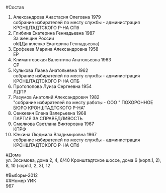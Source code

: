#Состав  
1. Александрова Анастасия Олеговна 1979  
    собрание избирателей по месту службы - администрация КРОНШТАДТСКОГО Р-НА СПб  
2. Глибина Екатерина Геннадьевна 1987  
    За женщин России  
    old[Даниленко Екатерина Геннадьевна]  
3. Ерофеева Марина Александровна 1958  
    ЕР  
4. Климантовская Валентина Анатольевна 1963  
    СР  
5. Кулькова Лиана Анатольевна 1962  
    собрание избирателей по месту службы - администрация КРОНШТАДТСКОГО Р-НА СПБ  
6. Протопопова Луиза Сергеевна 1954  
    ЛДПР  
7. Разумов Анатолий Александрович 1982  
    "собрание избирателей по месту работы - ООО " ПОХОРОННОЕ БЮРО КРОНШТАДТСКОГО Р-НА"  
8. Сенкевич Елена Валерьевна 1968  
    ПАРТИЯ ЗА СПРАВЕДЛИВОСТЬ  
9. Смелкова Светлана Викторовна 1967  
    КПРФ  
10. Юнкина Людмила Владимировна 1967  
    собрание избирателей по месту службы - администрация КРОНШТАДТСКОГО Р-НА СПб  
  
#Дома  
ул. Зосимова, дома 2, 4, 6/40 Кронштадтское шоссе, дома 6 (корп.1, 2), 8, 10 (корп.1, 2, 3), 12  
  
#Выборы-2012  
##Номер УИК  
967  
